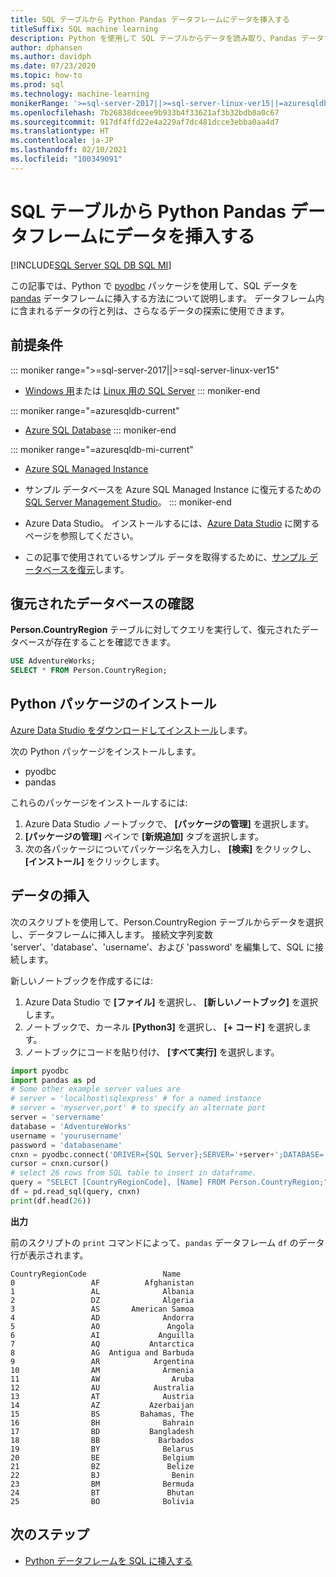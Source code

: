 ```yaml
---
title: SQL テーブルから Python Pandas データフレームにデータを挿入する
titleSuffix: SQL machine learning
description: Python を使用して SQL テーブルからデータを読み取り、Pandas データフレームに挿入する方法について説明します。
author: dphansen
ms.author: davidph
ms.date: 07/23/2020
ms.topic: how-to
ms.prod: sql
ms.technology: machine-learning
monikerRange: '>=sql-server-2017||>=sql-server-linux-ver15||=azuresqldb-mi-current||=azuresqldb-current'
ms.openlocfilehash: 7b26838dceee9b933b4f33621af3b32bdb0a0c67
ms.sourcegitcommit: 917df4ffd22e4a229af7dc481dcce3ebba0aa4d7
ms.translationtype: HT
ms.contentlocale: ja-JP
ms.lasthandoff: 02/10/2021
ms.locfileid: "100349091"
---
```

# <a name="insert-data-from-a-sql-table-into-a-python-pandas-dataframe"></a>SQL テーブルから Python Pandas データフレームにデータを挿入する
[!INCLUDE[SQL Server SQL DB SQL MI](../../includes/applies-to-version/sql-asdb-asdbmi.md)]

この記事では、Python で [pyodbc](../../connect/python/pyodbc/python-sql-driver-pyodbc.md) パッケージを使用して、SQL データを [pandas](https://pandas.pydata.org/) データフレームに挿入する方法について説明します。 データフレーム内に含まれるデータの行と列は、さらなるデータの探索に使用できます。

## <a name="prerequisites"></a>前提条件

::: moniker range=">=sql-server-2017||>=sql-server-linux-ver15"
* [Windows 用](../../database-engine/install-windows/install-sql-server.md)または [Linux 用の SQL Server](../../linux/sql-server-linux-overview.md)
::: moniker-end

::: moniker range="=azuresqldb-current"
* [Azure SQL Database](/azure/sql-database/sql-database-get-started-portal)
::: moniker-end

::: moniker range="=azuresqldb-mi-current"
* [Azure SQL Managed Instance](/azure/azure-sql/managed-instance/instance-create-quickstart)

* サンプル データベースを Azure SQL Managed Instance に復元するための [SQL Server Management Studio](../../ssms/download-sql-server-management-studio-ssms.md)。
::: moniker-end

* Azure Data Studio。 インストールするには、[Azure Data Studio](../../azure-data-studio/what-is-azure-data-studio.md) に関するページを参照してください。

* この記事で使用されているサンプル データを取得するために、[サンプル データベースを復元](../../samples/adventureworks-install-configure.md)します。

## <a name="verify-restored-database"></a>復元されたデータベースの確認

**Person.CountryRegion** テーブルに対してクエリを実行して、復元されたデータベースが存在することを確認できます。

```sql
USE AdventureWorks;
SELECT * FROM Person.CountryRegion;
```

## <a name="install-python-packages"></a>Python パッケージのインストール

[Azure Data Studio をダウンロードしてインストール](../../azure-data-studio/download-azure-data-studio.md)します。

次の Python パッケージをインストールします。
  * pyodbc
  * pandas

  これらのパッケージをインストールするには:

  1. Azure Data Studio ノートブックで、 **[パッケージの管理]** を選択します。
  2. **[パッケージの管理]** ペインで **[新規追加]** タブを選択します。
  3. 次の各パッケージについてパッケージ名を入力し、 **[検索]** をクリックし、 **[インストール]** をクリックします。

## <a name="insert-data"></a>データの挿入

次のスクリプトを使用して、Person.CountryRegion テーブルからデータを選択し、データフレームに挿入します。 接続文字列変数 'server'、'database'、'username'、および 'password' を編集して、SQL に接続します。

新しいノートブックを作成するには:

1. Azure Data Studio で **[ファイル]** を選択し、 **[新しいノートブック]** を選択します。
2. ノートブックで、カーネル **[Python3]** を選択し、 **[+ コード]** を選択します。
3. ノートブックにコードを貼り付け、 **[すべて実行]** を選択します。

```python
import pyodbc
import pandas as pd
# Some other example server values are
# server = 'localhost\sqlexpress' # for a named instance
# server = 'myserver,port' # to specify an alternate port
server = 'servername' 
database = 'AdventureWorks' 
username = 'yourusername' 
password = 'databasename'  
cnxn = pyodbc.connect('DRIVER={SQL Server};SERVER='+server+';DATABASE='+database+';UID='+username+';PWD='+ password)
cursor = cnxn.cursor()
# select 26 rows from SQL table to insert in dataframe.
query = "SELECT [CountryRegionCode], [Name] FROM Person.CountryRegion;"
df = pd.read_sql(query, cnxn)
print(df.head(26))
```

**出力**

前のスクリプトの `print` コマンドによって、`pandas` データフレーム `df` のデータ行が表示されます。

```text
CountryRegionCode                 Name
0                 AF          Afghanistan
1                 AL              Albania
2                 DZ              Algeria
3                 AS       American Samoa
4                 AD              Andorra
5                 AO               Angola
6                 AI             Anguilla
7                 AQ           Antarctica
8                 AG  Antigua and Barbuda
9                 AR            Argentina
10                AM              Armenia
11                AW                Aruba
12                AU            Australia
13                AT              Austria
14                AZ           Azerbaijan
15                BS         Bahamas, The
16                BH              Bahrain
17                BD           Bangladesh
18                BB             Barbados
19                BY              Belarus
20                BE              Belgium
21                BZ               Belize
22                BJ                Benin
23                BM              Bermuda
24                BT               Bhutan
25                BO              Bolivia
```

## <a name="next-steps"></a>次のステップ

+ [Python データフレームを SQL に挿入する](../data-exploration/python-dataframe-sql-server.md)